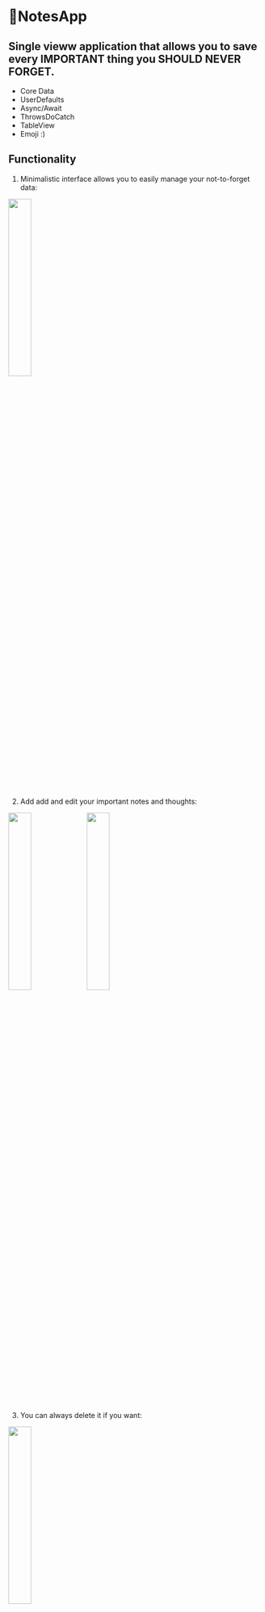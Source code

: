 # 📝NotesApp
## Single vieww application that allows you to save every IMPORTANT thing you SHOULD NEVER FORGET.

- Core Data
- UserDefaults
- Async/Await
- ThrowsDoCatch
- TableView
- Emoji :)

## Functionality

1. Minimalistic interface allows you to easily manage your not-to-forget data:

<img src="https://user-images.githubusercontent.com/49292756/160466935-0ffba03b-59b9-46f3-b1ab-f5c437ed443c.png" width=30% height=30%>

2. Add add and edit your important notes and thoughts:

<img src="https://user-images.githubusercontent.com/49292756/160467261-bdf11eb5-fbd9-4c43-b1fd-7e84a8ee687b.png" width=30% height=30%> <img src="https://user-images.githubusercontent.com/49292756/160467341-1d4c284e-b72c-43d0-9b03-aedf4b59ee8e.png" width=30% height=30%>

3. You can always delete it if you want:

<img src="https://user-images.githubusercontent.com/49292756/160467794-bf2a4e86-a762-4951-b030-afb74f4c79b9.png" width=30% height=30%>

And all this data will be stoerd in your phone via Core Data.
